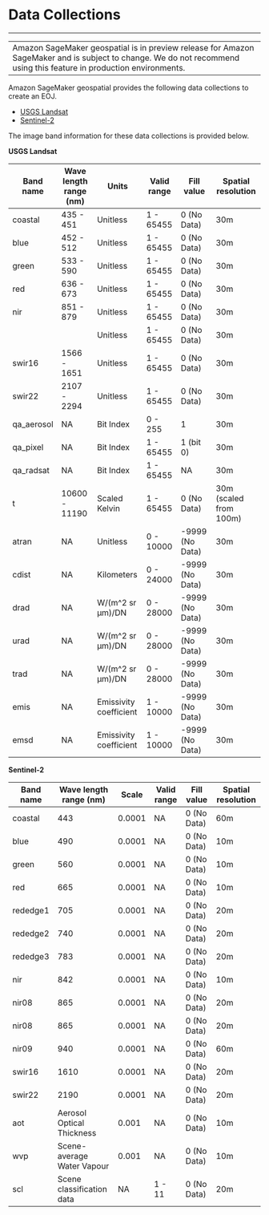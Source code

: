 # Data Collections<a name="geospatial-data-collections"></a>


****  

|  | 
| --- |
| Amazon SageMaker geospatial is in preview release for Amazon SageMaker and is subject to change\. We do not recommend using this feature in production environments\. | 

Amazon SageMaker geospatial provides the following data collections to create an EOJ\.
+ [ USGS Landsat](https://www.usgs.gov/centers/eros/data-citation?qt-science_support_page_related_con=0#qt-science_support_page_related_con)
+ [Sentinel\-2](https://sentinel.esa.int/web/sentinel/missions/sentinel-2)

The image band information for these data collections is provided below\.


**USGS Landsat**  

| Band name | Wave length range \(nm\) | Units | Valid range | Fill value | Spatial resolution | 
| --- | --- | --- | --- | --- | --- | 
| coastal | 435 \- 451 | Unitless | 1 \- 65455 | 0 \(No Data\) | 30m | 
| blue | 452 \- 512 | Unitless | 1 \- 65455 | 0 \(No Data\) | 30m | 
| green | 533 \- 590 | Unitless | 1 \- 65455 | 0 \(No Data\) | 30m | 
| red | 636 \- 673 | Unitless | 1 \- 65455 | 0 \(No Data\) | 30m | 
| nir | 851 \- 879 | Unitless | 1 \- 65455 | 0 \(No Data\) | 30m | 
|  |  | Unitless | 1 \- 65455 | 0 \(No Data\) | 30m | 
| swir16 | 1566 \- 1651 | Unitless | 1 \- 65455 | 0 \(No Data\) | 30m | 
| swir22 | 2107 \- 2294 | Unitless | 1 \- 65455 | 0 \(No Data\) | 30m | 
| qa\_aerosol | NA | Bit Index | 0 \- 255 | 1 | 30m | 
| qa\_pixel | NA | Bit Index | 1 \- 65455 | 1 \(bit 0\) | 30m | 
| qa\_radsat | NA | Bit Index | 1 \- 65455 | NA | 30m | 
| t | 10600 \- 11190 | Scaled Kelvin | 1 \- 65455 | 0 \(No Data\) | 30m \(scaled from 100m\) | 
| atran | NA | Unitless | 0 \- 10000 | \-9999 \(No Data\) | 30m | 
| cdist | NA | Kilometers | 0 \- 24000 | \-9999 \(No Data\) | 30m | 
| drad | NA | W/\(m^2 sr µm\)/DN | 0 \- 28000 | \-9999 \(No Data\) | 30m | 
| urad | NA | W/\(m^2 sr µm\)/DN | 0 \- 28000 | \-9999 \(No Data\) | 30m | 
| trad | NA | W/\(m^2 sr µm\)/DN | 0 \- 28000 | \-9999 \(No Data\) | 30m | 
| emis | NA | Emissivity coefficient | 1 \- 10000 | \-9999 \(No Data\) | 30m | 
| emsd | NA | Emissivity coefficient | 1 \- 10000 | \-9999 \(No Data\) | 30m | 


**Sentinel\-2**  

| Band name | Wave length range \(nm\) | Scale | Valid range | Fill value | Spatial resolution | 
| --- | --- | --- | --- | --- | --- | 
| coastal | 443 | 0\.0001 | NA | 0 \(No Data\) | 60m | 
| blue | 490 | 0\.0001 | NA | 0 \(No Data\) | 10m | 
| green | 560 | 0\.0001 | NA | 0 \(No Data\) | 10m | 
| red | 665 | 0\.0001 | NA | 0 \(No Data\) | 10m | 
| rededge1 | 705 | 0\.0001 | NA | 0 \(No Data\) | 20m | 
| rededge2 | 740 | 0\.0001 | NA | 0 \(No Data\) | 20m | 
| rededge3 | 783 | 0\.0001 | NA | 0 \(No Data\) | 20m | 
| nir | 842 | 0\.0001 | NA | 0 \(No Data\) | 10m | 
| nir08 | 865 | 0\.0001 | NA | 0 \(No Data\) | 20m | 
| nir08 | 865 | 0\.0001 | NA | 0 \(No Data\) | 20m | 
| nir09 | 940 | 0\.0001 | NA | 0 \(No Data\) | 60m | 
| swir16 | 1610 | 0\.0001 | NA | 0 \(No Data\) | 20m | 
| swir22 | 2190 | 0\.0001 | NA | 0 \(No Data\) | 20m | 
| aot | Aerosol Optical Thickness | 0\.001 | NA | 0 \(No Data\) | 10m | 
| wvp | Scene\-average Water Vapour | 0\.001 | NA | 0 \(No Data\) | 10m | 
| scl | Scene classification data | NA | 1 \- 11 | 0 \(No Data\) | 20m | 